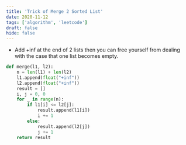 ```yaml
---
title: 'Trick of Merge 2 Sorted List'
date: 2020-11-12
tags: ['algorithm', 'leetcode']
draft: false
hide: false
---
```


* Add +inf at the end of 2 lists then you can free yourself from dealing with the case that one list becomes empty.

``` python
def merge(l1, l2):
    n = len(l1) + len(l2)
    l1.append(float("+inf"))
    l2.append(float("+inf"))
    result = []
    i, j = 0, 0
    for _ in range(n):
        if l1[i] <= l2[j]:
            result.append(l1[i])
            i += 1
        else:
            result.append(l2[j])
            j += 1
    return result
```